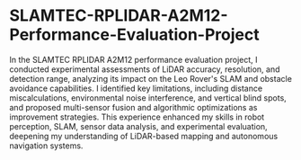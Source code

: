 # SLAMTEC-RPLIDAR-A2M12-Performance-Evaluation-Project
In the SLAMTEC RPLIDAR A2M12 performance evaluation project, I conducted experimental assessments of LiDAR accuracy, resolution, and detection range, 
							  analyzing its impact on the Leo Rover's SLAM and obstacle avoidance capabilities. I identified key limitations, including distance miscalculations, 
							  environmental noise interference, and vertical blind spots, and proposed multi-sensor fusion and algorithmic optimizations as improvement strategies. 
							  This experience enhanced my skills in robot perception, SLAM, sensor data analysis, and experimental evaluation, deepening my understanding of LiDAR-based mapping 
							  and autonomous navigation systems.